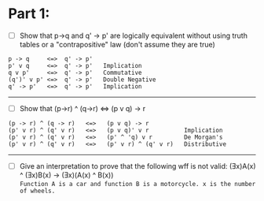 # Part 1:
- [ ] Show that p->q and q' -> p' are logically equivalent without using truth tables or a "contrapositive" law (don't assume they are true)
```
p -> q     <=>  q' -> p'
p' v q     <=>  q' -> p'   Implication
q v p'     <=>  q' -> p'   Commutative
(q')' v p' <=>  q' -> p'   Double Negative
q' -> p'   <=>  q' -> p'   Implication
```
-----------------------------------------------------------------------------
- [ ] Show that (p->r) ^ (q->r) <=> (p v q) -> r
```
(p -> r) ^ (q -> r)   <=>   (p v q) -> r
(p' v r) ^ (q' v r)   <=>   (p v q)' v r          Implication
(p' v r) ^ (q' v r)   <=>   (p' ^ 'q) v r         De Morgan's
(p' v r) ^ (q' v r)   <=>   (p' v r) ^ (q' v r)   Distributive
```
-----------------------------------------------------------------------------
 - [ ] Give an interpretation to prove that the following wff is not valid:
 (Ǝx)A(x) ^ (Ǝx)B(x) -> (Ǝx)(A(x) ^ B(x))  
``
Function A is a car and function B is a motorcycle.
x is the number of wheels.
``
